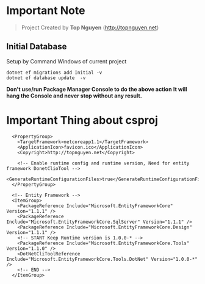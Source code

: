 ﻿# Important Note
> Project Created by **Top Nguyen** (http://topnguyen.net)

## Initial Database
Setup by Command Windows of current project 

```markup
dotnet ef migrations add Initial -v
dotnet ef database update  -v
```

**Don't use/run Package Manager Console to do the above action**
**It will hang the Console and never stop without any result.**

# Important Thing about csproj

```markup
  <PropertyGroup>
    <TargetFramework>netcoreapp1.1</TargetFramework>
    <ApplicationIcon>favicon.ico</ApplicationIcon>
    <Copyright>http://topnguyen.net</Copyright>
    
    <!-- Enable runtime config and runtime version, Need for entity framework DonetClioTool -->
    <GenerateRuntimeConfigurationFiles>true</GenerateRuntimeConfigurationFiles>
  </PropertyGroup>

  <!-- Entity Framework -->
  <ItemGroup>
    <PackageReference Include="Microsoft.EntityFrameworkCore" Version="1.1.1" />
    <PackageReference Include="Microsoft.EntityFrameworkCore.SqlServer" Version="1.1.1" />
    <PackageReference Include="Microsoft.EntityFrameworkCore.Design" Version="1.1.1" />
    <!-- START Keep Runtime version is 1.0.0-* -->
    <PackageReference Include="Microsoft.EntityFrameworkCore.Tools" Version="1.1.0" />
    <DotNetCliToolReference Include="Microsoft.EntityFrameworkCore.Tools.DotNet" Version="1.0.0-*" />
    <!-- END -->
  </ItemGroup>
```